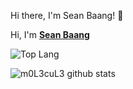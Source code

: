 
Hi there, I'm Sean Baang! :wave:

Hi, I'm __[Sean Baang](https://www.twitter.com/SeanBaang)__


![Top Lang](https://github-readme-stats.vercel.app/api/top-langs/?username=m0L3cuL3)

![m0L3cuL3 github stats](https://github-readme-stats.vercel.app/api?username=m0L3cuL3&show_icons=true&theme=radical)
